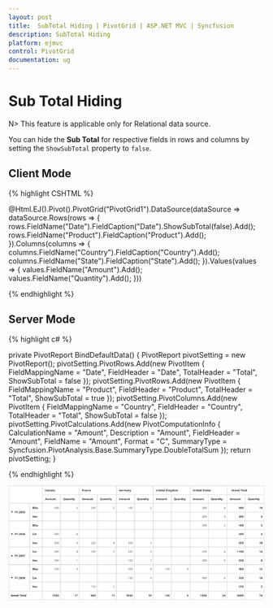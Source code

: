 ```yaml
---
layout: post
title:  SubTotal Hiding | PivotGrid | ASP.NET MVC | Syncfusion
description: SubTotal Hiding
platform: ejmvc
control: PivotGrid
documentation: ug
---
```


# Sub Total Hiding

N> This feature is applicable only for Relational data source.

You can hide the **Sub Total** for respective fields in rows and columns by setting the `ShowSubTotal` property to `false`.

## Client Mode

{% highlight CSHTML %}

@Html.EJ().Pivot().PivotGrid("PivotGrid1").DataSource(dataSource => dataSource.Rows(rows => { rows.FieldName("Date").FieldCaption("Date").ShowSubTotal(false).Add(); rows.FieldName("Product").FieldCaption("Product").Add(); }).Columns(columns => { columns.FieldName("Country").FieldCaption("Country").Add(); columns.FieldName("State").FieldCaption("State").Add(); }).Values(values => { values.FieldName("Amount").Add(); values.FieldName("Quantity").Add(); }))

{% endhighlight %}

## Server Mode

{% highlight c# %}

private PivotReport BindDefaultData()
{
    PivotReport pivotSetting = new PivotReport();
    pivotSetting.PivotRows.Add(new PivotItem { FieldMappingName = "Date", FieldHeader = "Date", TotalHeader = "Total", ShowSubTotal = false });
    pivotSetting.PivotRows.Add(new PivotItem { FieldMappingName = "Product", FieldHeader = "Product", TotalHeader = "Total", ShowSubTotal = true });
    pivotSetting.PivotColumns.Add(new PivotItem { FieldMappingName = "Country", FieldHeader = "Country", TotalHeader = "Total", ShowSubTotal = false });
    pivotSetting.PivotCalculations.Add(new PivotComputationInfo { CalculationName = "Amount", Description = "Amount", FieldHeader = "Amount", FieldName = "Amount", Format = "C", SummaryType = Syncfusion.PivotAnalysis.Base.SummaryType.DoubleTotalSum });
    return pivotSetting;
}

{% endhighlight %}

![SubTotal hiding support in ASP NET MVC pivot grid control](SubTotal-Hiding_images/SubTotal.png)
